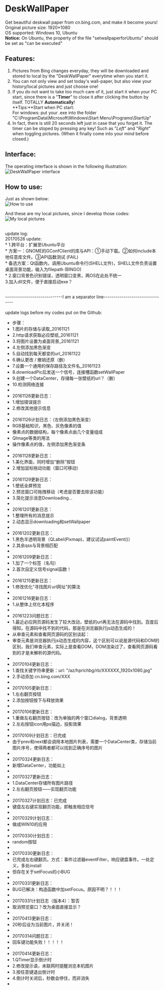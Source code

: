 # DeskWallPaper
Get beautiful deskwall paper from cn.bing.com, and make it become yours!  
Original picture size: 1920*1080 <br>
OS supported: Windows 10, Ubuntu<br>
**Notice:** On Ubuntu, the property of the file "setwallpaperforUbuntu" should be set as "can be executed"

## Features:
1. Pictures from Bing changes everyday, they will be downloaded and stored to local by the "DeskWallPaper" everytime when you start it.
1. You can not only view and set today's wall-paper, but also view your history/local pictures and just choose one!
1. If you do not want to take too much care of it, just start it when your PC start, since there is a "**Timer**" to close it after clicking the button by itself. TOTALLY **Automatically**!<br>
**Tips:**Start when PC start:<br>
For windows: put your .exe into the folder "C:\ProgramData\Microsoft\Windows\Start Menu\Programs\StartUp"
1. In fact, there is still 20 seconds left just in case that you forget it. The timer can be stoped by pressing any key! Such as "*Left*" and "*Right*" when toggling pictures. (When it finally come into your mind before closed.)

## Interface:
The operating interface is shown in the following illustration: <br>
![DeskWallPaper interface](https://github.com/polarbear0330/DeskWallPaper/blob/master/README_picture/example1.jpg)

## How to use:
Just as shown below:<br>
![How to use](https://github.com/polarbear0330/DeskWallPaper/blob/master/README_picture/howToUse2_.jpg)

And these are my local pictures, since I develop those codes:<br>
![My local pictures](https://github.com/polarbear0330/DeskWallPaper/blob/master/README_picture/local_pic.jpg)

<br>
update log:<br>
20170526 update:<br>
 * 1.跨平台：扩展至Ubuntu平台<br>
 * 方案一：GNOME的GConfClient的库与API：①手动下载。②如何include本地任意库文件。③API函数测试 (FAIL)<br>
 * 备选方案：Qt函数内，调用Ubuntu命令行(SHELL文件)，SHELL文件负责设置桌面背景功能，输入为filepath (BINGO)<br>
 * 2.窗口背景色识别错误，透明窗口变黑，两OS在此处不统一<br>
3.加入dll文件，便于直接启动exe？<br><br>

-----------------------------I am a separator line--------------------------------<br><br>
update logs before my codes put on the Github:<br>
 * 步骤：
 * 1.图片的存储与读取_20161121
 * 2.http请求获取必应壁纸_20161121
 * 3.将图片设置为桌面背景_20161121
 * 4.左侧添加黑色渐变
 * 5.自动找到每天都变的url_20161122
 * 6.确认更改 / 撤销还原（删）
 * 7.设置一个通用的保存路径及文件名_20161123
 * 8.downloadPic后发送一个信号，连接槽函数setWallPaper
 * 9.创建一个DataCenter，存储每一张壁纸的url？（删）
 * 10.检测网络连接
 *
 * 20161126更新日志：
 * 1.增加错误提示
 * 2.修改其他提示信息
 *
 * 20161126计划日志：（左侧添加黑色渐变）
 * RGB基础知识，黑色、灰色像素的值
 * 像素点的数据结构，每个像素点由几个变量组成
 * QImage等类的用法
 * 操作像素点的值，左侧添加黑色渐变条
 *
 * 20161128更新日志：
 * 1.美化界面，同时增加“删除”按钮
 * 2.增加鼠标拖动功能（窗口可移动）
 *
 * 20161129更新日志：
 * 1.壁纸全屏预览
 * 2.预览窗口可拖拽移动（考虑是否要去除该功能）
 * 3.简化提示消息Downloading...
 *
 * 20161201更新日志：
 * 1.整理所有的消息提示
 * 2.动态显示downloading和setWallpaper
 *
 * 20161202更新日志：
 * 1.黑色半透明背景（QLabel(Pixmap)，建议试试paintEvent()）
 * 2.其余qss与背景相匹配
 *
 * 20161209更新日志：
 * 1.加了一个标签（名句）
 * 2.首次自定义信号signal函数！
 *
 * 20161215更新日志：
 * 1.修改优化“寻找图片url网址”的算法
 *
 * 20161216更新日志：
 * 1.从整体上优化本程序
 *
 * 20161223问题日志：
 * 1.最近必应网页源码发生了较大改动，壁纸的url再无法在源码中找到。百度后得知，在源码中找不到的代码，那是在浏览器执行js动态生成的！
 * 从审查元素和查看网页源码的区别谈起：
 * 审查元素是浏览器执行js动态生成的内容，这个区别可以说是源代码和DOM的区别，我们审查元素，实际上是查看DOM，DOM渲染过了，查看网页源码看到的才是未解析的源代码。
 *
 * 20170104更新日志：
 * 1.查找关键字符串更新：url: "/az/hprichbg/rb/XXXXXX_1920x1080.jpg"
 * 2.手动添加 cn.bing.com/XXX
 *
 * 20170105更新日志：
 * 1.左右翻页按钮
 * 2.添加按钮按下与释放效果
 *
 * 20170106更新日志：
 * 1.重做左右翻页按钮：改为单独的两个窗口dialog，背景透明
 * 2.左右按钮icon用ps描边，投影效果
 *
 * 20170109计划日志：已完成
 * 由于prev和next都会调用本地图片列表，需要一个DataCenter类，存储当前图片序号，使得两者都可以找到正确序号的图片
 *
 * 20170324更新日志：
 * 新增DataCenter，功能如上
 *
 * 20170327更新日志：
 * 1.DataCenter存储所有图片路径
 * 2.左右翻页按钮——实现翻页功能
 *
 * 20170327计划日志：已完成
 * 键盘左右键实现翻页功能，即触发相应信号
 *
 * 20170329计划日志：
 * 做成WIN10的应用
 *
 * 20170330计划日志：
 * random按钮
 *
 * 20170330更新日志：
 * 已完成左右键翻页。方式：事件过滤器eventFilter，响应键盘事件。一处定义，多处install
 * 但存在关于setFocus的小BUG
 *
 * 20170331更新日志：
 * BUG已解决：构造函数中加setFocus。原因不明？！！！
 *
 * 20170331计划日志（版本4）：暂否
 * 取消预览窗口？改为桌面直接显示？
 *
 * 20170413更新日志：
 * 20秒后设为当前图片，并关闭！
 *
 * 20170314问题日志：
 * 回车键功能失败！！！！！
 *
 * 20170414更新日志：
 * 1.QTimer显示倒计时
 * 2.修改提示语，未联网时提醒浏览本机图片
 * 3.按任意键退出倒计时
 * 4.倒计时关闭后，秒数会停住，而非消失
 *
